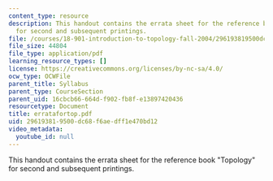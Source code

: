 ```yaml
---
content_type: resource
description: This handout contains the errata sheet for the reference book "Topology"
  for second and subsequent printings.
file: /courses/18-901-introduction-to-topology-fall-2004/296193819500dc68f6aedff1e470bd12_erratafortop.pdf
file_size: 44804
file_type: application/pdf
learning_resource_types: []
license: https://creativecommons.org/licenses/by-nc-sa/4.0/
ocw_type: OCWFile
parent_title: Syllabus
parent_type: CourseSection
parent_uid: 16cbcb66-664d-f902-fb8f-e13897420436
resourcetype: Document
title: erratafortop.pdf
uid: 29619381-9500-dc68-f6ae-dff1e470bd12
video_metadata:
  youtube_id: null
---
```

This handout contains the errata sheet for the reference book "Topology" for second and subsequent printings.